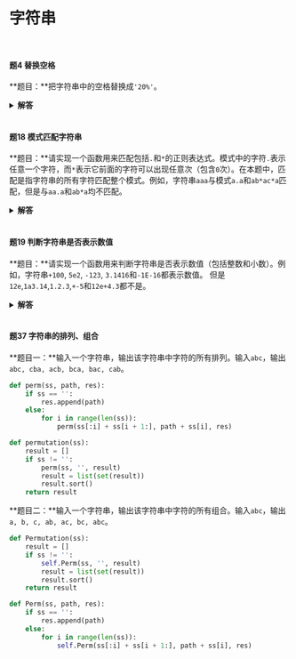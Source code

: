 # 字符串

</br>

#### 题4 替换空格

**题目：**把字符串中的空格替换成`'20%'`。

<details>

<summary><b>解答</b></summary>

**方法一：**
```python
s = input()
return s.replace(' ', '%20')
```

**方法二：**
```python
s = input()
res = ''
for i in range(len(s) - 1, -1, -1):
    if s[i] == ' ':
        res = '20%' + res
    else:
        res = s[i] + res
print(res)
```

</details>

</br>

#### 题18 模式匹配字符串

**题目：**请实现一个函数用来匹配包括`.`和`*`的正则表达式。模式中的字符`.`表示任意一个字符，而`*`表示它前面的字符可以出现任意次（包含`0`次）。在本题中，匹配是指字符串的所有字符匹配整个模式。例如，字符串`aaa`与模式`a.a`和`ab*ac*a`匹配，但是与`aa.a`和`ab*a`均不匹配。

<details>

<summary><b>解答</b></summary>

**思路：**
- 若`s`和`pattern`都是空字符，return True。
- 若`s`非空，`pattern`为空，return False。
- 若`pattern[1] == '*'`：
  1. 若`pattern[0] == '.'`或`pattern[0] == s[0]`，则考虑三种情况：1）s不变，pattern后移2位；2）s后移1位，pattern后移2位；3）s后移1位，pattern不变。
  2. 否则，s不变，pattern后移2位。
- 若`pattern[1] != '*'`：
  1. 若`pattern[0] == '.'`或`pattern[0] == s[0]`，则s后移1位，pattern后移1位。
  2. 否则return False。

```python
def match(s: str, pattern: str) -> bool:
    if len(s) == len(pattern) == 0:
        return True
    elif len(s) != len(pattern) == 0:
        return False
    if len(pattern) > 1 and pattern[1] == '*':
        if len(s) and (s[0] == pattern[0] or pattern[0] == '.'):
            return match(s, pattern[2:]) or match(s[1:], pattern[2:]) or match(s[1:], pattern)
        else:
            return match(s, pattern[2:])
    elif len(s) and (pattern[0] == '.' or pattern[0] == s[0]):
        return match(s[1:], pattern[1:])
    return False
```

</details>

</br>

#### 题19 判断字符串是否表示数值

**题目：**请实现一个函数用来判断字符串是否表示数值（包括整数和小数）。例如，字符串`+100`, `5e2`, `-123`, `3.1416`和`-1E-16`都表示数值。 但是`12e`,`1a3.14`,`1.2.3`,`+-5`和`12e+4.3`都不是。

<details>

<summary><b>解答</b></summary>

**思路：**字符串遵循模式`A[.[B]][e|EC]`或`.B[e|EC]`。其中`A`和`C`可以为`"+"`或`"-"`开头的`0~9`的字符串，`B`为`0~9`的字符串。

```python
def unsigned_int(s: str, ind: int) -> (bool, int):
    signal = False
    while ind < len(s) and '0' <= s[ind] <= '9':
        signal, ind = True, ind + 1
    return signal, ind

def signed_int(s: str, ind: int) -> (bool, int):
    if ind < len(s) and s[ind] in ['+', '-']:
        ind += 1
    return unsigned_int(s, ind)

def is_numeric(s: str) -> bool:
    if s == '':
        return False
    ind = 0
    numeric, ind = signed_int(s, ind)
    if ind < len(s) and s[ind] == '.':
        if ind + 1 < len(s):
            temp, ind = unsigned_int(s, ind + 1)
            numeric = numeric or temp

    if ind < len(s) and s[ind] in ['e', 'E']:
        if ind + 1 < len(s):
            temp, ind = signed_int(s, ind + 1)
            numeric = numeric and temp
        else:
            numeric = False
    return numeric and ind >= len(s) - 1
```

</details>

</br>

#### 题37 字符串的排列、组合

**题目一：**输入一个字符串，输出该字符串中字符的所有排列。输入`abc`，输出`abc, cba, acb, bca, bac, cab`。

```python
def perm(ss, path, res):
    if ss == '':
        res.append(path)
    else:
        for i in range(len(ss)):
            perm(ss[:i] + ss[i + 1:], path + ss[i], res)

def permutation(ss):
    result = []
    if ss != '':
        perm(ss, '', result)
        result = list(set(result))
        result.sort()
    return result
```

**题目二：**输入一个字符串，输出该字符串中字符的所有组合。输入`abc`，输出`a, b, c, ab, ac, bc, abc`。

```python
def Permutation(ss):
    result = []
    if ss != '':
        self.Perm(ss, '', result)
        result = list(set(result))
        result.sort()
    return result

def Perm(ss, path, res):
    if ss == '':
        res.append(path)
    else:
        for i in range(len(ss)):
            self.Perm(ss[:i] + ss[i + 1:], path + ss[i], res)
```

